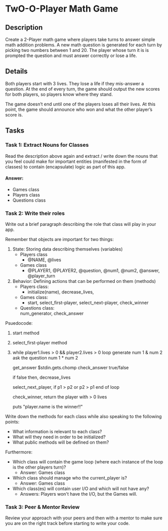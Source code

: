 # TwO-O-Player Math Game

## Description

Create a 2-Player math game where players take turns to answer simple math addition problems. A new math question is generated for each turn by picking two numbers between 1 and 20. The player whose turn it is is prompted the question and must answer correctly or lose a life.

## Details

Both players start with 3 lives. They lose a life if they mis-answer a question. At the end of every turn, the game should output the new scores for both players, so players know where they stand.

The game doesn’t end until one of the players loses all their lives. At this point, the game should announce who won and what the other player’s score is.

## Tasks

### Task 1: Extract Nouns for Classes

Read the description above again and extract / write down the nouns that you feel could make for important entities (manifested in the form of classes) to contain (encapsulate) logic as part of this app.

#### Answer:

* Games class
* Players class
* Questions class
<!-- * Answers class -->

### Task 2: Write their roles

Write out a brief paragraph describing the role that class will play in your app.

Remember that objects are important for two things:
1. State: Storing data describing themselves (variables)
    * Players class
      * @NAME, @lives
    * Games class
      * @PLAYER1, @PLAYER2, @question, @num1, @num2, @answer, @player_turn
2. Behavior: Defining actions that can be performed on them (methods)
    * Players class:
      * initialize(name), decrease_lives,
    * Games class:
      * start, select_first-player, select_next-player, check_winner
    * Questions class:  
      num_generator, check_answer


Psuedocode:
1. start method
2. select_first-player method
3. while player1.lives > 0 && player2.lives > 0 loop
    generate num 1 & num 2
    ask the question num 1 * num 2

    get_answer $stdin.gets.chomp
    check_answer true/false

    if false then, decrease_lives

    select_next_player, if p1 > p2 or p2 > p1
    end of loop

    check_winner, return the player with > 0 lives

    puts "player.name is the winner!!"


Write down the methods for each class while also speaking to the following points:

* What information is relevant to each class?
* What will they need in order to be initialized?
* What public methods will be defined on them?

Furthermore:

* Which class will contain the game loop (where each instance of the loop is the other players turn)?
  * Answer: Games class
* Which class should manage who the current_player is?
  * Answer: Games class
* Which class(es) will contain user I/O and which will not have any?
  * Answers: Players won't have the I/O, but the Games will.



### Task 3: Peer & Mentor Review

Review your approach with your peers and then with a mentor to make sure you are on the right track before starting to write your code.